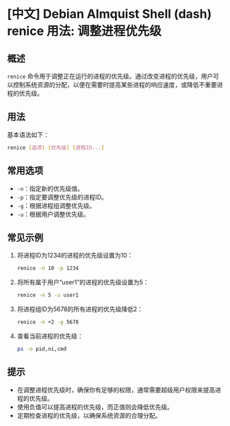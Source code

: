 # [中文] Debian Almquist Shell (dash) renice 用法: 调整进程优先级

## 概述
`renice` 命令用于调整正在运行的进程的优先级。通过改变进程的优先级，用户可以控制系统资源的分配，以便在需要时提高某些进程的响应速度，或降低不重要进程的优先级。

## 用法
基本语法如下：
```bash
renice [选项] [优先级] [进程ID...]
```

## 常用选项
- `-n`：指定新的优先级值。
- `-p`：指定要调整优先级的进程ID。
- `-g`：根据进程组调整优先级。
- `-u`：根据用户调整优先级。

## 常见示例
1. 将进程ID为1234的进程的优先级设置为10：
   ```bash
   renice -n 10 -p 1234
   ```

2. 将所有属于用户“user1”的进程的优先级设置为5：
   ```bash
   renice -n 5 -u user1
   ```

3. 将进程组ID为5678的所有进程的优先级降低2：
   ```bash
   renice -n +2 -g 5678
   ```

4. 查看当前进程的优先级：
   ```bash
   ps -o pid,ni,cmd
   ```

## 提示
- 在调整进程优先级时，确保你有足够的权限，通常需要超级用户权限来提高进程的优先级。
- 使用负值可以提高进程的优先级，而正值则会降低优先级。
- 定期检查进程的优先级，以确保系统资源的合理分配。